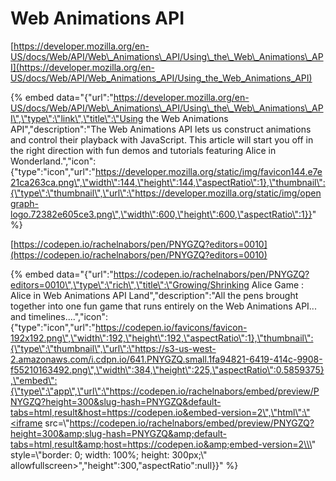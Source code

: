 # Web Animations API

[https://developer.mozilla.org/en-US/docs/Web/API/Web\_Animations\_API/Using\_the\_Web\_Animations\_API](https://developer.mozilla.org/en-US/docs/Web/API/Web_Animations_API/Using_the_Web_Animations_API)

{% embed data="{\"url\":\"https://developer.mozilla.org/en-US/docs/Web/API/Web\_Animations\_API/Using\_the\_Web\_Animations\_API\",\"type\":\"link\",\"title\":\"Using the Web Animations API\",\"description\":\"The Web Animations API lets us construct animations and control their playback with JavaScript. This article will start you off in the right direction with fun demos and tutorials featuring Alice in Wonderland.\",\"icon\":{\"type\":\"icon\",\"url\":\"https://developer.mozilla.org/static/img/favicon144.e7e21ca263ca.png\",\"width\":144,\"height\":144,\"aspectRatio\":1},\"thumbnail\":{\"type\":\"thumbnail\",\"url\":\"https://developer.mozilla.org/static/img/opengraph-logo.72382e605ce3.png\",\"width\":600,\"height\":600,\"aspectRatio\":1}}" %}

[https://codepen.io/rachelnabors/pen/PNYGZQ?editors=0010](https://codepen.io/rachelnabors/pen/PNYGZQ?editors=0010)

{% embed data="{\"url\":\"https://codepen.io/rachelnabors/pen/PNYGZQ?editors=0010\",\"type\":\"rich\",\"title\":\"Growing/Shrinking Alice Game : Alice in Web Animations API Land\",\"description\":\"All the pens brought together into one fun game that runs entirely on the Web Animations API... and timelines....\",\"icon\":{\"type\":\"icon\",\"url\":\"https://codepen.io/favicons/favicon-192x192.png\",\"width\":192,\"height\":192,\"aspectRatio\":1},\"thumbnail\":{\"type\":\"thumbnail\",\"url\":\"https://s3-us-west-2.amazonaws.com/i.cdpn.io/641.PNYGZQ.small.1fa94821-6419-414c-9908-f55210163492.png\",\"width\":384,\"height\":225,\"aspectRatio\":0.5859375},\"embed\":{\"type\":\"app\",\"url\":\"https://codepen.io/rachelnabors/embed/preview/PNYGZQ?height=300&slug-hash=PNYGZQ&default-tabs=html,result&host=https://codepen.io&embed-version=2\",\"html\":\"<iframe src=\\\"https://codepen.io/rachelnabors/embed/preview/PNYGZQ?height=300&amp;slug-hash=PNYGZQ&amp;default-tabs=html,result&amp;host=https://codepen.io&amp;embed-version=2\\\" style=\\\"border: 0; width: 100%; height: 300px;\\\" allowfullscreen></iframe>\",\"height\":300,\"aspectRatio\":null}}" %}


